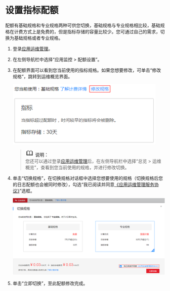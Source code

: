 # 设置指标配额<a name="ZH-CN_TOPIC_0127203159"></a>

配额有基础规格和专业规格两种可供您切换，基础规格与专业规格相比较，基础规格在计费方式上是免费的，但是指标存储的容量比较少。您可通过自己的需求，切换为基础规格或者专业规格。

1.  登录[应用运维管理](https://console.huaweicloud.com/aom/#/aom/ams/summary)。
2.  在左侧导航栏中选择“应用监控 \> 配额设置”。
3.  在配额界面可以看到您当前使用的指标规格。如果您想要修改，可单击“修改规格”，跳转到运维概览界面。

    ![](figures/zh-cn_image_0127229353.png)

    >![](public_sys-resources/icon-note.gif) **说明：**   
    >您还可以通过登录[应用运维管理](https://console.huaweicloud.com/aom/#/aom/ams/summary)后，在左侧导航栏中选择“总览 \> 运维概览”，查看到您当前使用的规格，并进行修改切换。  

4.  单击“切换规格”，在切换规格对话框中选择您想要使用的规格（切换规格后您的日志配额也会被同时修改），勾选“我已阅读并同意[《应用运维管理服务协议》](https://www.huaweicloud.com/declaration/tsa_aom.html)”选框。

    ![](figures/zh-cn_image_0127229355.png)

5.  单击“立即切换”，至此配额修改完成。

